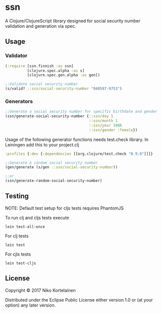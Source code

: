 # ssn

A Clojure/ClojureScript library designed for social security number validation and generation via spec.

## Usage

### Validator

```clojure
(:require [ssn.finnish :as ssn]
          [clojure.spec.alpha :as s]
          [clojure.spec.gen.alpha :as gen])

;;Validate social security number
(s/valid? ::ssn/social-security-number "040597-9753")
```
### Generators

```clojure
;;Generate a social security number for specific birthdate and gender
(ssn/generate-social-security-number {::ssn/day 1
                                      ::ssn/month 1
                                      ::ssn/year 1986
                                      ::ssn/gender :female})
```

Usage of the following generator functions needs test.check library. In Leiningen add this to your project.clj
```clojure
:profiles {:dev {:dependencies [[org.clojure/test.check "0.9.0"]]}}
```

```clojure
;;Generate a random social security number
(gen/generate (s/gen ::ssn/social-security-number))

;;or
(ssn/generate-random-social-security-number)
```

## Testing

NOTE: Default test setup for cljs tests requires PhantomJS 

To run clj and cljs tests execute
```
lein test-all-once
```

For clj tests
```
lein test
```

For cjls tests
```
lein test-cljs
```

## License

Copyright © 2017 Niko Kortelainen

Distributed under the Eclipse Public License either version 1.0 or (at
your option) any later version.

